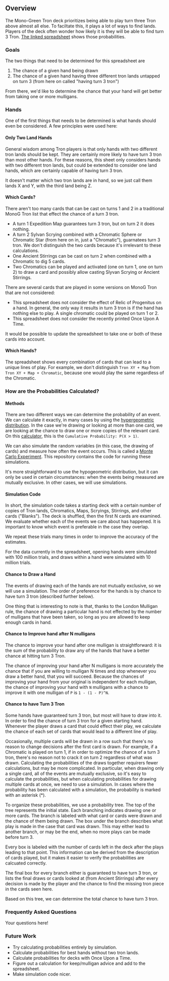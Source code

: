 ## Overview
The Mono-Green Tron deck prioritizes being able to play turn three Tron above almost all else. To faciltate this, it plays a lot of ways to find lands. Players of the deck often wonder how likely it is they will be able to find turn 3 Tron. [The linked spreadsheet](https://docs.google.com/spreadsheets/d/1JImt0zkLeBXdWJi9_AiS9IxoUqZeljkZhHpeVQ_5qIU/edit?usp=sharing "The linked spreadsheet") shows those probabilities.

### Goals
The two things that need to be determined for this spreadsheet are
1. The chance of a given hand being drawn
2. The chance of a given hand having three different tron lands untapped on turn 3 (from here on called "having turn 3 tron")

From there, we'd like to determine the chance that your hand will get better from taking one or more mulligans.

### Hands
One of the first things that needs to be determined is what hands should even be considered. A few principles were used here:

#### Only Two Land Hands
General wisdom among Tron players is that only hands with two different tron lands should be kept.  They are certainly more likely to have turn 3 tron than most other hands. For these reasons, this sheet only considers hands with two different tron lands, but could be extended to consider one land hands, which are certainly capable of having turn 3 tron.

It doesn't matter which two tron lands are in hand, so we just call them lands X and Y, with the third land being Z.

#### Which Cards?
There aren't too many cards that can be cast on turns 1 and 2 in a traditional MonoG Tron list that effect the chance of a turn 3 tron.
* A turn 1 Expedition Map guarantees turn 3 tron, but on turn 2 it does nothing.
* A turn 2 Sylvan Scrying combined with a Chromatic Sphere or Chromatic Star (from here on in, just a "Chromatic"), guarnatees turn 3 tron. We don't distinguish the two cards because it's irrelevant to these calculations.
* One Ancient Stirrings can be cast on turn 2 when combined with a Chromatic to dig 5 cards.
* Two Chromatics can be played and activated (one on turn 1, one on turn 2) to draw a card and possibly allow casting Slyvan Scrying or Ancient Stirrings.

There are several cards that are played in some versions on MonoG Tron that are not considered:
* This spreadsheet does not consider the effect of Relic of Progenitus on a hand. In general, the only way it results in turn 3 tron is if the hand has nothing else to play. A single chromatic could be played on turn 1 or 2.
* This spreadsheet does not consider the recently printed Once Upon A Time.

It would be possible to update the spreadsheet to take one or both of these cards into account.

#### Which Hands?
The spreadsheet shows every combination of cards that can lead to a unique lines of play. For example, we don't distinguish `Tron XY + Map` from `Tron XY + Map + Chromatic`, because one would play the same regardless of the Chromatic.

### How are the Probabilities Calculated?
#### Methods
There are two different ways we can determine the probability of an event. We can calculate it exactly, in many cases by using the [hypergeometric distribution](https://en.wikipedia.org/wiki/Hypergeometric_distribution "hypergeometric distribution"). In the case we're drawing or looking at more than one card, we are looking at the chance to draw one or more copies of the relevant card. On this [calculator](https://stattrek.com/online-calculator/hypergeometric.aspx "calculator"), this is the `Cumulative Probability: P(X > 1)`.

We can also simulate the random variables (in this case, the drawing of cards) and measure how often the event occurs. This is called a [Monte Carlo Experiment](https://en.wikipedia.org/wiki/Monte_Carlo_method "Monte Carlo Experiment"). This repository contains the code for running these simulations.

It's more straightforward to use the hypogeometric distribution, but it can only be used in certain circumstances: when the events being measured are mutually exclusive. In other cases, we will use simulations.

#### Simulation Code
In short, the simulation code takes a starting deck with a certain number of copies of Tron lands, Chromatics, Maps, Scryings, Stirrings, and other cards ("Blanks"). The deck is shuffled, then the first N cards are examined. We evaluate whether each of the events we care about has happened. It is important to know which event is preferable in the case they overlap.

We repeat these trials many times in order to improve the accuracy of the estimates.

For the data currently in the spreadsheet, opening hands were simulated with 100 million trials, and draws within a hand were simulated with 10 million trials.

#### Chance to Draw a Hand
The events of drawing each of the hands are not mutually exclusive, so we will use a simulation. The order of preference for the hands is by chance to have turn 3 tron (described further below).

One thing that is interesting to note is that, thanks to the London Mulligan rule, the chance of drawing a particular hand is not effected by the number of mulligans that have been taken, so long as you are allowed to keep enough cards in hand.

#### Chance to Improve hand after N mulligans
The chance to improve your hand after one mulligan is straightforward: it is the sum of the probability to draw any of the hands that have a better chance at hitting turn 3 Tron.

The chance of improving your hand after N mulligans is more accurately the chance that if you are willing to mulligan N times and stop whenever you draw a better hand, that you will succeed. Because the chances of improving your hand from your original is independent for each mulligan, the chance of improving your hand with `N` mulligans with a chance to improve it with one mulligan of `P` is `1 - (1 - P)^N`.

#### Chance to have Turn 3 Tron
Some hands have guaranteed turn 3 tron, but most will have to draw into it. In order to find the chance of turn 3 tron for a given starting hand. Whenever the player draws a card that could effect their play, we calculate the chance of each set of cards that would lead to a different line of play.

Occasionally, multiple cards will be drawn in a row such that there's no reason to change decisions after the first card is drawn. For example, if a Chromatic is played on turn 1, if in order to optimize the chance of a turn 3 tron, there's no reason not to crack it on turn 2 regardless of what was drawn. Calculating the probabilities of the draws together requirers fewer calculations, but may be more complicated. In particular, when drawing only a single card, all of the events are mutually exclusive, so it's easy to calculate the probabilities, but when calculating probabilities for drawing multiple cards at once, we need to use a simulation. In cases where the probability has been calculated with a simulation, the probability is marked with an asterisk (\*).

To organize these probabilities, we use a probability tree. The top of the tree represents the initial state. Each branching indicates drawing one or more cards. The branch is labeled with what card or cards were drawn and the chance of them being drawn. The box under the branch describes what play is made in the case that card was drawn. This may either lead to another branch, or may be the end, when no more plays can be made before turn 3.

Every box is labeled with the number of cards left in the deck after the plays leading to that point. This information can be derived from the description of cards played, but it makes it easier to verify the probabilities are calcuated correctly.

The final box for every branch either is guaranteed to have turn 3 tron, or lists the final draws or cards looked at (from Ancient Stirrings) after every decision is made by the player and the chance to find the missing tron piece in the cards seen here.

Based on this tree, we can determine the total chance to have turn 3 tron.

### Frequently Asked Questions
Your questions here!

### Future Work
* Try calculating probabilities entirely by simulation.
* Calculate probabilities for best hands without two tron lands.
* Calculate probabilities for decks with Once Upon a Time.
* Figure out a calculation for keep/mulligan advice and add to the spreadsheet.
* Make simulation code nicer.
